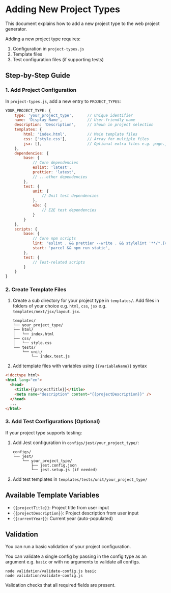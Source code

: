 # Adding New Project Types

This document explains how to add a new project type to the web project generator.

Adding a new project type requires:

1. Configuration in `project-types.js`
2. Template files
3. Test configuration files (if supporting tests)

## Step-by-Step Guide

### 1. Add Project Configuration

In `project-types.js`, add a new entry to `PROJECT_TYPES`:

```javascript
YOUR_PROJECT_TYPE: {
    type: 'your_project_type',      // Unique identifier
    name: 'Display Name',           // User-friendly name
    description: 'Description',     // Shown in project selection
    templates: {
        html: 'index.html',         // Main template files
        css: ['style.css'],         // Array for multiple files
        jsx: [],                    // Optional extra files e.g. page.jsx
    },
    dependencies: {
        base: {
            // Core dependencies
            eslint: 'latest',
            prettier: 'latest',
            // ...other dependencies
        },
        test: {
            unit: {
                // Unit test dependencies
            },
            e2e: {
                // E2E test dependencies
            }
        }
    },
    scripts: {
        base: {
            // Core npm scripts
            lint: "eslint . && prettier --write . && stylelint '**/*.{css,scss}'",
            start: 'parcel && npm run static',
        },
        test: {
            // Test-related scripts
        }
    }
}
```

### 2. Create Template Files

1. Create a sub directory for your project type in `templates/`. Add files in folders of your choice e.g. `html`, `css`, `jsx` e.g. `templates/next/jsx/layout.jsx`.

   ```text
   templates/
   └── your_project_type/
   ├── html/
   │   └── index.html
   ├── css/
   │   └── style.css
   └── tests/
       └── unit/
           └── index.test.js
   ```

2. Add template files with variables using `{{variableName}}` syntax

```html
<!doctype html>
<html lang="en">
  <head>
    <title>{{projectTitle}}</title>
    <meta name="description" content="{{projectDescription}}" />
  </head>
  ...
</html>
```

### 3. Add Test Configurations (Optional)

If your project type supports testing:

1. Add Jest configuration in `configs/jest/your_project_type/`:

   ```text
   configs/
   └── jest/
       └── your_project_type/
           ├── jest.config.json
           └── jest.setup.js (if needed)
   ```

2. Add test templates in `templates/tests/unit/your_project_type/`

## Available Template Variables

- `{{projectTitle}}`: Project title from user input
- `{{projectDescription}}`: Project description from user input
- `{{currentYear}}`: Current year (auto-populated)

## Validation

You can run a basic validation of your project configuration.

You can validate a single config by passing in the config type as an argument e.g. `basic` or with no arguments to validate all configs.

```shell
node validation/validate-config.js basic
node validation/validate-config.js
```

Validation checks that all required fields are present.
